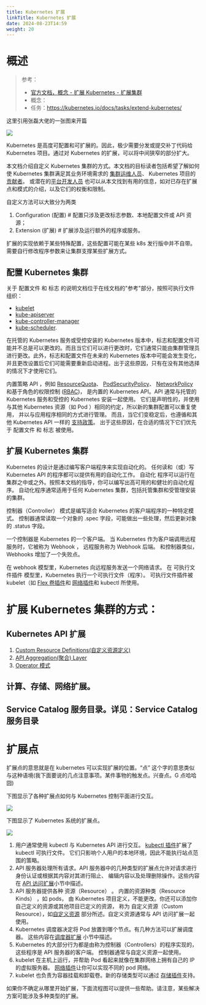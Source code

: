 ```yaml
---
title: Kubernetes 扩展
linkTitle: Kubernetes 扩展
date: 2024-08-23T14:59
weight: 20
---
```



# 概述

> 参考：
> - [官方文档，概念 - 扩展 Kubernetes - 扩展集群](https://kubernetes.io/docs/concepts/extend-kubernetes/extend-cluster/)
> - 概念：
> - 任务：<https://kubernetes.io/docs/tasks/extend-kubernetes/>

这里引用张磊大佬的一张图来开篇

![](https://notes-learning.oss-cn-beijing.aliyuncs.com/eo9qpz/1619144340194-3bfc699a-f6ca-4732-b4f2-0d49c7512b1a.jpeg)

Kubernetes 是高度可配置和可扩展的。因此，极少需要分发或提交补丁代码给 Kubernetes 项目。通过对 Kubernetes 的扩展，可以将中间狭窄的部分扩大。

本文档介绍自定义 Kubernetes 集群的方式。本文档的目标读者包括希望了解如何使 Kubernetes 集群满足其业务环境需求的 [集群运维人员](https://kubernetes.io/zh/docs/reference/glossary/?all=true#term-cluster-operator)、 Kubernetes 项目的[贡献者](https://kubernetes.io/zh/docs/reference/glossary/?all=true#term-contributor)。 或潜在的[平台开发人员](https://kubernetes.io/zh/docs/reference/glossary/?all=true#term-platform-developer) 也可以从本文找到有用的信息，如对已存在扩展点和模式的介绍，以及它们的权衡和限制。

自定义方法可以大致分为两类

1. Configuration (配置) # 配置只涉及更改标志参数、本地配置文件或 API 资源；
2. Extension (扩展) # 扩展涉及运行额外的程序或服务。

扩展的实现依赖于某些特殊配置，这些配置可能在某些 k8s 发行版中并不自带。需要自行修改程序参数来让集群支撑某些扩展方式。

## 配置 Kubernetes 集群

关于 配置文件 和 标志 的说明文档位于在线文档的"参考"部分，按照可执行文件组织：

- [kubelet](https://kubernetes.io/zh/docs/reference/command-line-tools-reference/kubelet/)
- [kube-apiserver](https://kubernetes.io/zh/docs/reference/command-line-tools-reference/kube-apiserver/)
- [kube-controller-manager](https://kubernetes.io/zh/docs/reference/command-line-tools-reference/kube-controller-manager/)
- [kube-scheduler](https://kubernetes.io/zh/docs/reference/command-line-tools-reference/kube-scheduler/).

在托管的 Kubernetes 服务或受控安装的 Kubernetes 版本中，标志和配置文件可能并不总是可以更改的。而且当它们可以进行更改时，它们通常只能由集群管理员进行更改。此外，标志和配置文件在未来的 Kubernetes 版本中可能会发生变化，并且更改设置后它们可能需要重新启动进程。出于这些原因，只有在没有其他选择的情况下才使用它们。

内置策略 API ，例如 [ResourceQuota](https://kubernetes.io/zh/docs/concepts/policy/resource-quotas/)、 [PodSecurityPolicy](https://kubernetes.io/zh/docs/concepts/policy/pod-security-policy/)、 [NetworkPolicy](https://kubernetes.io/zh/docs/concepts/services-networking/network-policies/) 和基于角色的权限控制 ([RBAC](https://kubernetes.io/zh/docs/reference/access-authn-authz/rbac/))， 是内置的 Kubernetes API。API 通常与托管的 Kubernetes 服务和受控的 Kubernetes 安装一起使用。 它们是声明性的，并使用与其他 Kubernetes 资源（如 Pod ）相同的约定，所以新的集群配置可以重复使用， 并以与应用程序相同的方式进行管理。 而且，当它们变稳定后，也遵循和其他 Kubernetes API 一样的 [支持政策](https://kubernetes.io/docs/reference/using-api/deprecation-policy/)。 出于这些原因，在合适的情况下它们优先于 配置文件 和 标志 被使用。

## 扩展 Kubernetes 集群

Kubernetes 的设计是通过编写客户端程序来实现自动化的。 任何读和（或）写 Kubernetes API 的程序都可以提供有用的自动化工作。 自动化 程序可以运行在集群之中或之外。按照本文档的指导，你可以编写出高可用的和健壮的自动化程序。 自动化程序通常适用于任何 Kubernetes 集群，包括托管集群和受管理安装的集群。

控制器（Controller） 模式是编写适合 Kubernetes 的客户端程序的一种特定模式。 控制器通常读取一个对象的 .spec 字段，可能做出一些处理，然后更新对象的 .status 字段。

一个控制器是 Kubernetes 的一个客户端。 当 Kubernetes 作为客户端调用远程服务时，它被称为 Webhook ， 远程服务称为 Webhook 后端。 和控制器类似，Webhooks 增加了一个失败点。

在 webhook 模型里，Kubernetes 向远程服务发送一个网络请求。 在 可执行文件插件 模型里，Kubernetes 执行一个可执行文件（程序）。 可执行文件插件被 kubelet（如 [Flex 卷插件](https://github.com/kubernetes/community/blob/master/contributors/devel/flexvolume.md)和 [网络插件](https://kubernetes.io/zh/docs/concepts/extend-kubernetes/compute-storage-net/network-plugins/)和 kubectl 所使用。

# 扩展 Kubernetes 集群的方式：

## Kubernetes API 扩展

1. [Custom Resource Definitions(自定义资源定义)](/docs/10.云原生/Kubernetes/Kubernetes%20扩展/Custom%20Resource%20Definitions(CRD).md)
2. [API Aggregation(聚合) Layer](/docs/10.云原生/Kubernetes/Kubernetes%20扩展/API%20Aggregation(聚合)%20Layer.md)
3. [Operator 模式](/docs/10.云原生/Kubernetes/Kubernetes%20扩展/Operator%20模式.md)

## 计算、存储、网络扩展。

## Service Catalog 服务目录。详见：Service Catalog 服务目录

# 扩展点

扩展点的意思就是在 kubernetes 可以实现扩展的位置。“点” 这个字的意思类似与这种语境(我下面要说的几点注意事项。某件事物的触发点。兴奋点。G 点哈哈囧)

下图显示了各种扩展点如何与 Kubernetes 控制平面进行交互。

![](https://notes-learning.oss-cn-beijing.aliyuncs.com/eo9qpz/1619144357206-5faf80b1-f5f1-4daa-bc39-26ab29976d5e.jpeg)

下图显示了 Kubernetes 系统的扩展点。

![](https://notes-learning.oss-cn-beijing.aliyuncs.com/eo9qpz/1619144364591-352e19a9-91b8-4a9d-a257-13dc02b6008e.jpeg)

1. 用户通常使用 kubectl 与 Kubernetes API 进行交互。 [kubectl 插件](https://kubernetes.io/zh/docs/tasks/extend-kubectl/kubectl-plugins/)扩展了 kubectl 可执行文件。 它们只影响个人用户的本地环境，因此不能执行站点范围的策略。
2. API 服务器处理所有请求。API 服务器中的几种类型的扩展点允许对请求进行身份认证或根据其内容对其进行阻止、 编辑内容以及处理删除操作。这些内容在 [API 访问扩展](https://kubernetes.io/zh/docs/concepts/extend-kubernetes/#api-access-extensions)小节中描述。
3. API 服务器提供各种 资源（Resource） 。 内置的资源种类（Resource Kinds） ，如 pods， 由 Kubernetes 项目定义，不能更改。你还可以添加你自己定义的资源或其他项目已定义的资源， 称为 自定义资源（Custom Resource），如[自定义资源](https://kubernetes.io/zh/docs/concepts/extend-kubernetes/#user-defined-types) 部分所述。自定义资源通常与 API 访问扩展一起使用。
4. Kubernetes 调度器决定将 Pod 放置到哪个节点。有几种方法可以扩展调度器。 这些内容在[调度器扩展](https://kubernetes.io/zh/docs/concepts/extend-kubernetes/#scheduler-extensions) 小节中描述。
5. Kubernetes 的大部分行为都是由称为控制器（Controllers）的程序实现的，这些程序是 API 服务器的客户端。 控制器通常与自定义资源一起使用。
6. kubelet 在主机上运行，并帮助 Pod 看起来就像在集群网络上拥有自己的 IP 的虚拟服务器。 [网络插件](https://kubernetes.io/zh/docs/concepts/extend-kubernetes/#network-plugins/)让你可以实现不同的 pod 网络。
7. kubelet 也负责为容器挂载和卸载卷。新的存储类型可以通过 [存储插件](https://kubernetes.io/docs/concepts/extend-kubernetes/#storage-plugins)支持。

如果你不确定从哪里开始扩展，下面流程图可以提供一些帮助。请注意，某些解决方案可能涉及多种类型的扩展。
